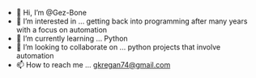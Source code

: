 - 👋 Hi, I’m @Gez-Bone
- 👀 I’m interested in ... getting back into programming after many years with a focus on automation
- 🌱 I’m currently learning ... Python
- 💞️ I’m looking to collaborate on ... python projects that involve automation
- 📫 How to reach me ... gkregan74@gmail.com

<!---
Gez-Bone/Gez-Bone is a ✨ special ✨ repository because its `README.md` (this file) appears on your GitHub profile.
You can click the Preview link to take a look at your changes.
--->
